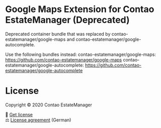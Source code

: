 # Google Maps Extension for Contao EstateManager (Deprecated)
Deprecated container bundle that was replaced by contao-estatemanager/google-maps and contao-estatemanager/google-autocomplete.

Use the following bundles instead:
contao-estatemanager/google-maps: https://github.com/contao-estatemanager/google-maps
contao-estatemanager/google-autocomplete: https://github.com/contao-estatemanager/google-autocomplete

# License
Copyright © 2020 Contao EstateManager

🎫 [Get license](https://www.contao-estatemanager.com/de/erweiterungen/google-maps.html) \
⚖ [License agreement](https://www.contao-estatemanager.com/de/lizenzbedingungen.html) (German)
